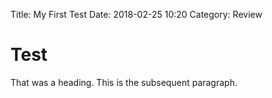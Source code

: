 Title: My First Test
Date: 2018-02-25 10:20
Category: Review


# Test

That was a heading. This is the subsequent paragraph.